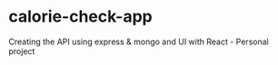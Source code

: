 # calorie-check-app
Creating the API using express &amp; mongo and UI with React - Personal project
